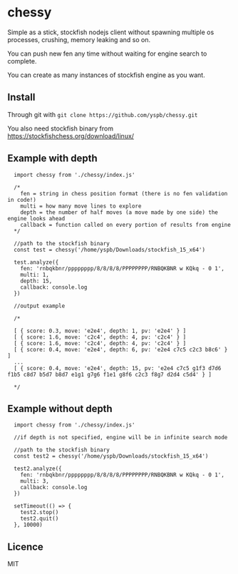 # chessy

Simple as a stick, stockfish nodejs client without spawning multiple os processes, crushing, memory leaking and so on.<br>

You can push new fen any time without waiting for engine search to complete.<br>

You can create as many instances of stockfish engine as you want.<br>

Install
-------------------------

Through git with `git clone https://github.com/yspb/chessy.git`<br>

You also need stockfish binary from https://stockfishchess.org/download/linux/

Example with depth
-------------------------

      import chessy from './chessy/index.js'

      /*
        fen = string in chess position format (there is no fen validation in code!)
        multi = how many move lines to explore
        depth = the number of half moves (a move made by one side) the engine looks ahead
        callback = function called on every portion of results from engine
      */

      //path to the stockfish binary
      const test = chessy('/home/yspb/Downloads/stockfish_15_x64')
      
      test.analyze({ 
        fen: 'rnbqkbnr/pppppppp/8/8/8/8/PPPPPPPP/RNBQKBNR w KQkq - 0 1',
        multi: 1,
        depth: 15,
        callback: console.log
      })
      
      //output example
      
      /*
      
      [ { score: 0.3, move: 'e2e4', depth: 1, pv: 'e2e4' } ]
      [ { score: 1.6, move: 'c2c4', depth: 4, pv: 'c2c4' } ]
      [ { score: 1.6, move: 'c2c4', depth: 4, pv: 'c2c4' } ]
      [ { score: 0.4, move: 'e2e4', depth: 6, pv: 'e2e4 c7c5 c2c3 b8c6' } ]
      ...
      [ { score: 0.4, move: 'e2e4', depth: 15, pv: 'e2e4 c7c5 g1f3 d7d6 f1b5 c8d7 b5d7 b8d7 e1g1 g7g6 f1e1 g8f6 c2c3 f8g7 d2d4 c5d4' } ]
      
      */

Example without depth
-------------------------

      import chessy from './chessy/index.js'

      //if depth is not specified, engine will be in infinite search mode
      
      //path to the stockfish binary
      const test2 = chessy('/home/yspb/Downloads/stockfish_15_x64')
      
      test2.analyze({ 
        fen: 'rnbqkbnr/pppppppp/8/8/8/8/PPPPPPPP/RNBQKBNR w KQkq - 0 1',
        multi: 3,
        callback: console.log
      })
      
      setTimeout(() => {
        test2.stop()
        test2.quit()
      }, 10000)

Licence
-------------------------
MIT
